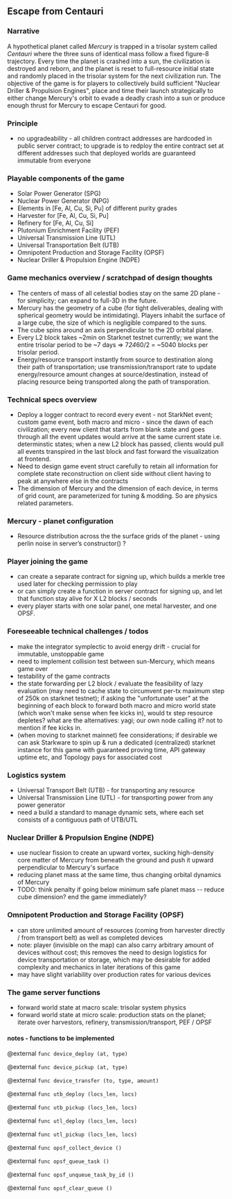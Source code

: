 ## Escape from Centauri

### Narrative
A hypothetical planet called *Mercury* is trapped in a trisolar system called *Centauri* where the three suns of identical mass follow a fixed figure-8 trajectory. Every time the planet is crashed into a sun, the civilization is destroyed and reborn, and the planet is reset to full-resource initial state and randomly placed in the trisolar system for the next civilization run. The objective of the game is for players to collectively build sufficient "Nuclear Driller & Propulsion Engines", place and time their launch strategically to either change Mercury's orbit to evade a deadly crash into a sun or produce enough thrust for Mercury to escape Centauri for good.

### Principle
- no upgradeability - all children contract addresses are hardcoded in public server contract; to upgrade is to redploy the entire contract set at different addresses such that deployed worlds are guaranteed immutable from everyone

### Playable components of the game
- Solar Power Generator (SPG)
- Nuclear Power Generator (NPG)
- Elements in [Fe, Al, Cu, Si, Pu] of different purity grades
- Harvester for [Fe, Al, Cu, Si, Pu]
- Refinery for [Fe, Al, Cu, Si]
- Plutonium Enrichment Facility (PEF)
- Universal Transmission Line (UTL)
- Universal Transportation Belt (UTB)
- Omnipotent Production and Storage Facility (OPSF)
- Nuclear Driller & Propulsion Engine (NDPE)

### Game mechanics overview / scratchpad of design thoughts
- The centers of mass of all celestial bodies stay on the same 2D plane - for simplicity; can expand to full-3D in the future.
- Mercury has the geometry of a cube (for tight deliverables, dealing with spherical geometry would be intimidating). Players inhabit the surface of a large cube, the size of which is negligible compared to the suns.
- The cube spins around an axis perpendicular to the 2D orbital plane.
- Every L2 block takes ~2min on Starknet testnet currently; we want the entire trisolar period to be ~7 days ⇒ 7*24*60/2 = ~5040 blocks per trisolar period.
- Energy/resource transport instantly from source to destination along their path of transportation; use transmission/transport rate to update energy/resource amount changes at source/destination, instead of placing resource being transported along the path of transporation.

### Technical specs overview
- Deploy a logger contract to record every event - not StarkNet event; custom game event, both macro and micro - since the dawn of each civilization; every new client that starts from blank state and goes through all the event updates would arrive at the same current state i.e. determinstic states; when a new L2 block has passed, clients would pull all events transpired in the last block and fast forward the visualization at frontend.
- Need to design game event struct carefully to retain all information for complete state reconstruction on client side without client having to peak at anywhere else in the contracts
- The dimension of Mercury and the dimension of each device, in terms of grid count, are parameterized for tuning & modding. So are physics related parameters.

### Mercury - planet configuration
- Resource distribution across the the surface grids of the planet - using perlin noise in server’s constructor() ?

### Player joining the game
- can create a separate contract for signing up, which builds a merkle tree used later for checking permission to play
- or can simply create a function in server contract for signing up, and let that function stay alive for X L2 blocks / seconds
- every player starts with one solar panel, one metal harvester, and one OPSF.

### Foreseeable technical challenges / todos
- make the integrator symplectic to avoid energy drift - crucial for immutable, unstoppable game 
- need to implement collision test between sun-Mercury, which means game over
- testability of the game contracts
- the state forwarding per L2 block / evaluate the feasibility of lazy evaluation (may need to cache state to circumvent per-tx maximum step of 250k on starknet testnet); if asking the "unfortunate user" at the beginning of each block to forward both macro and micro world state (which won't make sense when fee kicks in), would tx step resource depletes? what are the alternatives: yagi; our own node calling it? not to mention if fee kicks in.
- (when moving to starknet mainnet) fee considerations; if desirable we can ask Starkware to spin up & run a dedicated (centralized) starknet instance for this game with guaranteed proving time, API gateway uptime etc, and Topology pays for associated cost

### Logistics system
- Universal Transport Belt (UTB) - for transporting any resource
- Universal Transmission Line (UTL) - for transporting power from any power generator
- need a build a standard to manage dynamic sets, where each set consists of a contiguous path of UTB/UTL

### Nuclear Driller & Propulsion Engine (NDPE)
- use nuclear fission to create an upward vortex, sucking high-density core matter of Mercury from beneath the ground and push it upward perpendicular to Mercury's surface
- reducing planet mass at the same time, thus changing orbital dynamics of Mercury
- TODO: think penalty if going below minimum safe planet mass -- reduce cube dimension? end the game immediately?

### Omnipotent Production and Storage Facility (OPSF)
- can store unlimited amount of resources (coming from harvester directly / from transport belt) as well as completed devices
- note: player (invisible on the map) can also carry arbitrary amount of devices without cost; this removes the need to design logistics for device transportation or storage, which may be desirable for added complexity and mechanics in later iterations of this game
- may have slight variability over production rates for various devices

### The game server functions
- forward world state at macro scale: trisolar system physics
- forward world state at micro scale: production stats on the planet; iterate over harvestors, refinery, transmission/transport, PEF / OPSF

#### notes - functions to be implemented
@external
`func device_deploy (at, type)`

@external
`func device_pickup (at, type)`

@external
`func device_transfer (to, type, amount)`

@external
`func utb_deploy (locs_len, locs)`

@external
`func utb_pickup (locs_len, locs)`

@external
`func utl_deploy (locs_len, locs)`

@external
`func utl_pickup (locs_len, locs)`

@external
`func opsf_collect_device ()`

@external
`func opsf_queue_task ()`

@external
`func opsf_unqueue_task_by_id ()`

@external
`func opsf_clear_queue ()`
